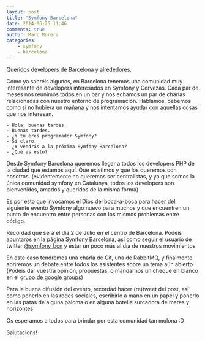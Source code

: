 ```yaml
---
layout: post
title: "Symfony Barcelona"
date: 2014-06-25 11:46
comments: true
author: Marc Morera
categories:
    - symfony
    - barcelona
---
```

Queridos developers de Barcelona y alrededores.

Como ya sabréis algunos, en Barcelona tenemos una comunidad muy interesante de
developers interesados en Symfony y Cervezas. Cada par de meses nos reunimos todos
en un bar y nos echamos un par de charlas relacionadas con nuestro entorno de
programación. Hablamos, bebemos como si no hubiera un mañana y nos intentamos
ayudar con aquellas cosas que nos interesan.

    - Hola, buenas tardes.
    - Buenas tardes.
    - ¿Y tu eres programador Symfony?
    - Si claro.
    - ¿Y vendrás a la próxima Symfony Barcelona?
    - ¿Qué es esto?

Desde Symfony Barcelona queremos llegar a todos los developers PHP de la ciudad
que estamos aquí. Que existimos y que los queremos con nosotros.
(evidentemente no queremos ser centralistas, y ya que somos la única comunidad
symfony en Catalunya, todos los developers son bienvenidos, amados y queridos de
la misma forma)

Es por esto que invocamos el Dios del boca-a-boca para hacer del siguiente
evento Symfony algo nuevo para muchos y que encuentren un punto de encuentro
entre personas con los mismos problemas entre código.

Recordad que será el día 2 de Julio en el centro de Barcelona. Podéis apuntaros
en la página [Symfony Barcelona](http://symfony-barcelona.es), así como seguir
el usuario de twitter [@symfony_bcn](http://twitter.com/symfony_bcn) y estar un
poco más al día de nuestros movimientos

En este caso tendremos una charla de Git, una de RabbitMQ, y finalmente
abriremos un debate entre todos los asistentes sobre un tema aún abierto (Podéis
dar vuestra opinión, propuestas, o mandarnos un cheque en blanco en el
[grupo de google groups](https://groups.google.com/forum/#!topic/symfony_barcelona/vd7Ld5k3fpQ))

Para la buena difusión del evento, recordad hacer (re)tweet del post, así como
ponerlo en las redes sociales, escribirlo a mano en un papel y ponerlo en las
patas de alguna paloma o en alguna botella surcadora de mares y horizontes.

Os esperamos a todos para brindar por esta comunidad tan molona :D

Salutacions!